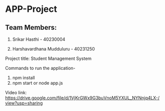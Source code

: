 # APP-Project
## Team Members:
1) Srikar Hasthi - 40230004

3) Harshavardhana Mudduluru - 40231250

Project title:
Student Management System

Commands to run the application-
1) npm install
2) npm start or node app.js


Video link:
https://drive.google.com/file/d/1VjKrGWx9G3buVnoM5YXUL_NYNnjq4LX-/view?usp=sharing
